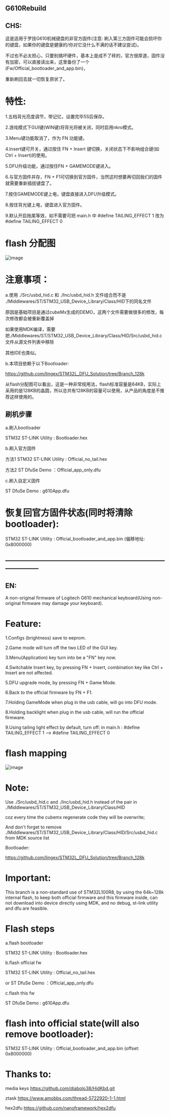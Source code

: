 ## G610Rebuild

## CHS:
这是适用于罗技G610机械键盘的非官方固件(注意: 刷入第三方固件可能会损坏你的键盘，如果你的键盘是健康的/你对它没什么不满的话不建议尝试)。

不过也不必太担心，只要别搞坏硬件，基本上是成不了砖的，官方很厚道，固件没有加密，可以直接读出来，这里备份了一个(Fw/Official_bootloader_and_app.bin)，

重新刷回去就一切恢复原状了。



# 特性:

1.五档背光亮度调节，带记忆，设置完毕5S后保存。

2.游戏模式下GUI键(WIN键)将背光将被关闭，同时启用nkro模式。

3.Menu键功能取消了，作为 FN 功能键。

4.Insert键可开关，通过按住 FN + Insert 键切换，关闭状态下不影响组合键(如 Ctrl + Insert)的使用。

5.DFU升级功能，通过按住FN + GAMEMODE键进入。

6.与官方固件并存，FN + F1可切换到官方固件，当然这时想要再切回我们的固件就需要重新插拔键盘了。

7.按住GAMEMODE键上电，键盘直接进入DFU升级模式。

8.按住背光键上电，键盘进入官方固件。

9.默认开启拖尾等效，如不需要可把 main.h 中 #define TAILING_EFFECT 1 改为 #define TAILING_EFFECT 0


# flash 分配图
![image](https://github.com/lingex/G610Rebuild/blob/master/PIC/flash%20mapping.png)


# 注意事项：

a.使用 ./Src/usbd_hid.c 和 ./Inc/usbd_hid.h 
文件组合而不是 ./Middlewares/ST/STM32_USB_Device_Library/Class/HID下的同名文件

原因是基础项目是通过cubeMx生成的DEMO，这两个文件需要做很多的修改，每次修改都会被重新覆盖掉

如果使用MDK编译，需要把./Middlewares/ST/STM32_USB_Device_Library/Class/HID/Src/usbd_hid.c文件从源文件列表中移除

其他IDE也类似。

b.本项目依赖于以下Bootloader:

https://github.com/lingex/STM32L_DFU_Solution/tree/Branch_128k


从flash分配图可以看出，这是一种非常规用法，flash标准容量是64KB，实际上采用的是128KB的晶圆，所以总共有128KB的容量可以使用，从产品的角度是不推荐这样使用的。



## 刷机步骤

a.刷入bootloader

  STM32 ST-LINK Utility : Bootloader.hex
  
b.刷入官方固件  

  方法1 STM32 ST-LINK Utility : Official_no_tail.hex
  
  方法2 ST DfuSe Demo ：Official_app_only.dfu

c.刷入自定义固件

  ST DfuSe Demo : g610App.dfu


  
# 恢复回官方固件状态(同时将清除bootloader):

STM32 ST-LINK Utility : Official_bootloader_and_app.bin  (偏移地址: 0x8000000)



## —————————————————————————————


## EN:

A non-original firmware of Logitech G610 mechanical keyboard(Using non-original firmware may damage your keyboard).

# Feature:

1.Configs (brightness) save to eeprom.

2.Game mode will turn off the two LED of the GUI key.

3.Menu(Application) key turn into be a "FN" key now.

4.Switchable Insert key, by pressing FN + Insert, combination key like Ctrl + Insert are not affected.

5.DFU upgrade mode, by pressing FN + Game Mode.

6.Back to the official firmware by FN + F1.

7.Holding GameMode when plug in the usb cable, will go into DFU mode.

8.Holding backlight when plug in the usb cable, will run the official firmware.

9.Using tailing light effect by default, turn off: in main.h : #define TAILING_EFFECT 1 --> #define TAILING_EFFECT 0


# flash mapping
![image](https://github.com/lingex/G610Rebuild/blob/master/PIC/flash%20mapping.png)


# Note:

Use ./Src/usbd_hid.c and ./Inc/usbd_hid.h instead of the pair in ./Middlewares/ST/STM32_USB_Device_Library/Class/HID

coz every time the cubemx regenerate code they will be overwrite;

And don't forget to remove ./Middlewares/ST/STM32_USB_Device_Library/Class/HID/Src/usbd_hid.c from MDK source list

Bootloader:

https://github.com/lingex/STM32L_DFU_Solution/tree/Branch_128k

# Important:
This branch is a non-standard use of STM32L100R8, by using the 64k~128k internal flash, to keep both official firmware and this firmware
inside, can not download into device directly using MDK, and no debug, st-link utility and dfu are feasible.


# Flash steps

a.flash bootloader

  STM32 ST-LINK Utility : Bootloader.hex
  
b.flash official fw

  STM32 ST-LINK Utility : Official_no_tail.hex
  
  or ST DfuSe Demo ：Official_app_only.dfu

c.flash this fw

  ST DfuSe Demo : g610App.dfu


  
# flash into official state(will also remove bootloader):

  STM32 ST-LINK Utility : Official_bootloader_and_app.bin  (offset: 0x8000000)


# Thanks to:

media keys
https://github.com/diabolo38/HidKbd.git

ztask
https://www.amobbs.com/thread-5722920-1-1.html

hex2dfu
https://github.com/nanoframework/hex2dfu
